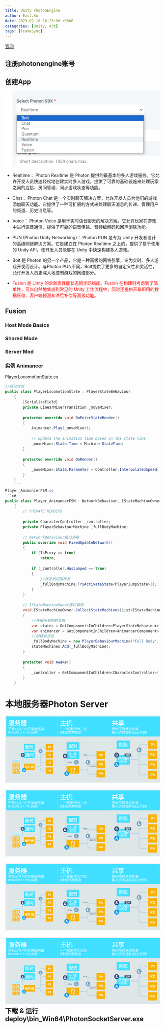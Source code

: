 ```yaml
---
title: Unity PhotonEngine
author: East.Su
date: 2023-02-18 16:23:00 +0800
categories: [Unity, Act]
tags: [FrameSync]
---
```


 [官网](https://dashboard.photonengine.com/zh-cn)

## 注册photonengine账号

## 创建App  

![alt text](/_posts/image-4.png)

+ Realtime： Photon Realtime 是 Photon 提供的最基本的多人游戏服务。它允许开发人员快速轻松地创建实时多人游戏，提供了可靠的基础设施来处理玩家之间的连接、房间管理、同步游戏状态等功能。

+ Chat： Photon Chat 是一个实时聊天解决方案，允许开发人员为他们的游戏添加聊天功能。它提供了一种可扩展的方式来处理聊天消息的传递、管理用户的频道、历史消息等。

+ Voice： Photon Voice 是用于实时语音聊天的解决方案。它允许玩家在游戏中进行语音通信，提供了可靠的语音传输、音频编解码和回声消除功能。

+ PUN (Photon Unity Networking)： Photon PUN 是专为 Unity 开发者设计的高级网络解决方案。它是建立在 Photon Realtime 之上的，提供了易于使用的 Unity API，使开发人员能够在 Unity 中快速构建多人游戏。

+ Bolt 是 Photon 的另一个产品，它是一种高级的网络引擎，专为实时、多人游戏开发而设计。与Photon PUN不同，Bolt提供了更多的自定义性和灵活性，允许开发人员更深入地控制游戏的网络部分。

+ <font color=Red>Fusion 是 Unity 的全新高性能状态同步网络库。Fusion 在构建时考虑到了简单性，可以自然地集成到常见的 Unity 工作流程中，同时还提供开箱即用的数据压缩、客户端预测和滞后补偿等高级功能。</font>

## Fusion
### Host Mode Basics

### Shared Mode

### Server Mod

### 实例 Animancer 

PlayerLocomotionState.cs
```c#
//移动状态
public class PlayerLocomotionState : PlayerStateBehaviour
	{
		[SerializeField]
		private LinearMixerTransition _moveMixer;

		protected override void OnEnterStateRender()
		{
			Animancer.Play(_moveMixer);

			// Update the animation time based on the state time
			_moveMixer.State.Time = Machine.StateTime;
		}

		protected override void OnRender()
		{
			_moveMixer.State.Parameter = Controller.InterpolatedSpeed;
		}
	}
    ```
Player_AnimancerFSM.cs
```c#
public class Player_AnimancerFSM : NetworkBehaviour, IStateMachineOwner
	{
		// PRIVATE MEMBERS

		private CharacterController _controller;
		private PlayerBehaviourMachine _fullBodyMachine;

		// NetworkBehaviour接口调用
		public override void FixedUpdateNetwork()
		{
			if (IsProxy == true)
				return;

			if (_controller.HasJumped == true)
			{
                //状态机切换状态
				_fullBodyMachine.TryActivateState<PlayerJumpState>();
			}
		}

		// IStateMachineOwner接口调用
		void IStateMachineOwner.CollectStateMachines(List<IStateMachine> stateMachines)
		{
            //获得所有的的状态
			var states = GetComponentsInChildren<PlayerStateBehaviour>(true);
			var animancer = GetComponentInChildren<AnimancerComponent>(true);
            //创建状态机
			_fullBodyMachine = new PlayerBehaviourMachine("Full Body", _controller, animancer, states);
			stateMachines.Add(_fullBodyMachine);
		}
 
		protected void Awake()
		{
			_controller = GetComponentInChildren<CharacterController>();
		}
	}
```

# 本地服务器Photon Server

![alt text](/_posts/image-5.png)

![Alt text for broken image link](/_posts/image-5.png)

![Alt text](image_5.png)

<img style="float: right;" src="image_5.png">

## 下载 & 运行deploy\bin_Win64\PhotonSocketServer.exe
